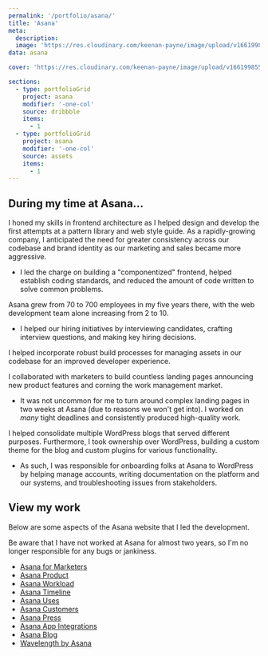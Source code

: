 ```yaml
---
permalink: '/portfolio/asana/'
title: 'Asana'
meta: 
  description: 
  image: 'https://res.cloudinary.com/keenan-payne/image/upload/v1661998554/portfolio/asana/cover_scey3k.png'
data: asana

cover: 'https://res.cloudinary.com/keenan-payne/image/upload/v1661998554/portfolio/asana/cover_scey3k.png'

sections: 
  - type: portfolioGrid
    project: asana
    modifier: '-one-col'
    source: dribbble
    items: 
      - 1
  - type: portfolioGrid
    project: asana
    modifier: '-one-col'
    source: assets
    items: 
      - 1
---
```


## During my time at Asana...

I honed my skills in frontend architecture as I helped design and develop the first attempts at a pattern library and web style guide. As a rapidly-growing company, I anticipated the need for greater consistency across our codebase and brand identity as our marketing and sales became more aggressive. 
- I led the charge on building a "componentized" frontend, helped establish coding standards, and reduced the amount of code written to solve common problems.

Asana grew from 70 to 700 employees in my five years there, with the web development team alone increasing from 2 to 10. 
- I helped our hiring initiatives by interviewing candidates, crafting interview questions, and making key hiring decisions.

I helped incorporate robust build processes for managing assets in our codebase for an improved developer experience.

I collaborated with marketers to build countless landing pages announcing new product features and corning the work management market.
  - It was not uncommon for me to turn around complex landing pages in two weeks at Asana (due to reasons we won't get into). I worked on _many_ tight deadlines and consistently produced high-quality work.

I helped consolidate multiple WordPress blogs that served different purposes. Furthermore, I took ownership over WordPress, building a custom theme for the blog and custom plugins for various functionality. 
  - As such, I was responsible for onboarding folks at Asana to WordPress by helping manage accounts, writing documentation on the platform and our systems, and troubleshooting issues from stakeholders.

## View my work

Below are some aspects of the Asana website that I led the development. 

Be aware that I have not worked at Asana for almost two years, so I'm no longer responsible for any bugs or jankiness.

- [Asana for Marketers](https://asana.com/teams/marketing)
- [Asana Product](https://asana.com/product)
- [Asana Workload](https://asana.com/product/workload)
- [Asana Timeline](https://asana.com/product/timeline)
- [Asana Uses](https://asana.com/uses)
- [Asana Customers](https://asana.com/customers)
- [Asana Press](https://asana.com/press)
- [Asana App Integrations](https://asana.com/apps)
- [Asana Blog](https://blog.asana.com/)
- [Wavelength by Asana](https://wavelength.asana.com/)
